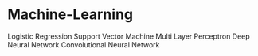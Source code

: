 # Machine-Learning
Logistic Regression 
Support Vector Machine 
Multi Layer Perceptron 
Deep Neural Network 
Convolutional Neural Network
